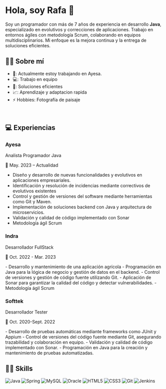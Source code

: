 <h1>Hola, soy Rafa 👋</h1> 
<p>
  Soy un programador con más de 7 años de experiencia en desarrollo <b>Java</b>, especializado en evolutivos y correcciones de aplicaciones. Trabajo en entornos ágiles con metodología Scrum, colaborando en equipos multidisciplinarios. Mi enfoque es la mejora continua y la entrega de soluciones eficientes.
</p>

<h2>👨‍💼 Sobre mí</h2>

- 🔭: Actualmente estoy trabajando en Ayesa.
- 💻: Trabajo en equipo
- 🚀: Soluciones eficientes
- 📈: Aprendizaje y adaptacion rapida
- ⚡  Hobbies: Fotografía de paisaje
  
<Br>
<h2>💻 Experiencias</h2>
<h3>Ayesa</h3>
<p>Analista Programador Java</p> 
<p>📆 May. 2023 – Actualidad</p>

- Diseño y desarrollo de nuevas funcionalidades y evolutivos en aplicaciones empresariales.
- Identificación y resolución de incidencias mediante correctivos de evolutivos existentes
- Control y gestión de versiones del software mediante herramientas como Git y Maven.
- Implementación de soluciones backend con Java y arquitectura de microservicios.
- Validación y calidad de código implementado con Sonar
- Metodología ágil Scrum

<h3>Indra</h3>
<p>Desarrollador FullStack</p> 
<p>📆 Oct. 2022 - Mar. 2023</p>
- Desarrollo y mantenimiento de una aplicación agrícola
- Programación en Java para la lógica de negocio y gestión de datos en el backend.
- Control de versiones y gestión de código fuente utilizando Git.
- Aplicación de Sonar para garantizar la calidad del código y detectar vulnerabilidades.
- Metodología ágil Scrum


<h3>Softtek</h3>
<p>Desarrollador Tester</p> 
<p>📆 Oct. 2020-Sept. 2022</p>
- Desarrollo de pruebas automáticas mediante frameworks como JUnit y Appium
- Control de versiones del código fuente mediante Git, asegurando trazabilidad y colaboración en equipo.
- Validación y calidad de código implementado con Sonar.
- Programación en Java para la creación y mantenimiento de pruebas automatizadas.

<h2>👨‍💻 Skills</h2>

![Java](https://img.shields.io/badge/java-%23ED8B00.svg?style=for-the-badge&logo=openjdk&logoColor=white)
![Spring](https://img.shields.io/badge/spring-%236DB33F.svg?style=for-the-badge&logo=spring&logoColor=white)
![MySQL](https://img.shields.io/badge/mysql-4479A1.svg?style=for-the-badge&logo=mysql&logoColor=white)
![Oracle](https://img.shields.io/badge/Oracle-F80000?style=for-the-badge&logo=oracle&logoColor=white)
![HTML5](https://img.shields.io/badge/html5-%23E34F26.svg?style=for-the-badge&logo=html5&logoColor=white)
![CSS3](https://img.shields.io/badge/css3-%231572B6.svg?style=for-the-badge&logo=css3&logoColor=white)
![Git](https://img.shields.io/badge/git-%23F05033.svg?style=for-the-badge&logo=git&logoColor=white)
![Jenkins](https://img.shields.io/badge/jenkins-%232C5263.svg?style=for-the-badge&logo=jenkins&logoColor=white)


